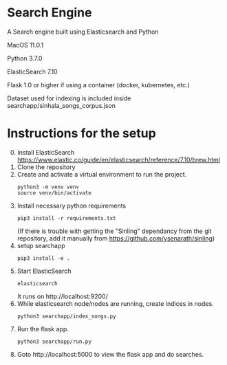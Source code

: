 # Search Engine
A Search engine built using Elasticsearch and Python

MacOS 11.0.1

Python 3.7.0

ElasticSearch 7.10 

Flask 1.0 or higher if using a container (docker, kubernetes, etc.)

Dataset used for indexing is included inside searchapp/sinhala_songs_corpus.json

# Instructions for the setup
0. Install ElasticSearch https://www.elastic.co/guide/en/elasticsearch/reference/7.10/brew.html
1. Clone the repository
2. Create and activate a virtual environment to run the project.
	```
	python3 -m venv venv
	source venv/bin/activate
	```
3. Install necessary python requirements
	```
	pip3 install -r requirements.txt
	```
	(If there is trouble with getting the "Sinling" dependancy from the git repository, add it manually from https://github.com/ysenarath/sinling)
4. setup searchapp
	```
	pip3 install -e .
	```
5. Start ElasticSearch
	```
	elasticsearch
	```
	It runs on http://localhost:9200/
5. While elasticsearch node/nodes are running, create indices in nodes.
	```
	python3 searchapp/index_songs.py
	```
6. Run the flask app.
	```
	python3 searchapp/run.py
	```
7. Goto http://localhost:5000 to view the flask app and do searches.

